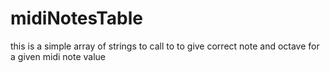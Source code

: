 # midiNotesTable
this is a simple array of strings to call to to give correct note and octave for a given midi note value
